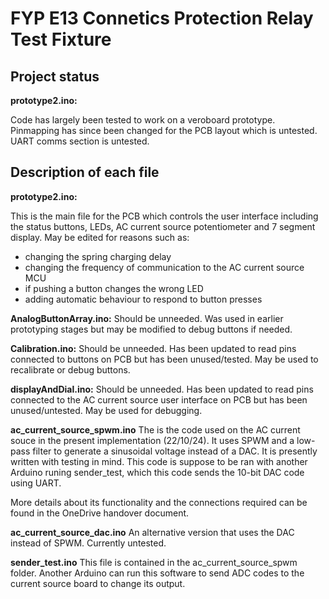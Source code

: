 # FYP E13 Connetics Protection Relay Test Fixture

## Project status
**prototype2.ino:**

Code has largely been tested to work on a veroboard prototype. Pinmapping has since been changed for the PCB layout which is untested. UART comms section is untested. 

## Description of each file
**prototype2.ino:**

This is the main file for the PCB which controls the user interface including the status buttons, LEDs, AC current source potentiometer and 7 segment display. 
May be edited for reasons such as:
- changing the spring charging delay
- changing the frequency of communication to the AC current source MCU
- if pushing a button changes the wrong LED
- adding automatic behaviour to respond to button presses

**AnalogButtonArray.ino:**
Should be unneeded. Was used in earlier prototyping stages but may be modified to debug buttons if needed.

**Calibration.ino:**
Should be unneeded. Has been updated to read pins connected to buttons on PCB but has been unused/tested. May be used to recalibrate or debug buttons.

**displayAndDial.ino:**
Should be unneeded. Has been updated to read pins connected to the AC current source user interface on PCB but has been unused/untested. May be used for debugging. 

**ac_current_source_spwm.ino**
The is the code used on the AC current souce in the present implementation (22/10/24). It uses SPWM and a low-pass filter to generate a sinusoidal voltage instead of a DAC.
It is presently written with testing in mind. This code is suppose to be ran with another Arduino runing sender_test, which this code sends the 10-bit DAC code using UART.

More details about its functionality and the connections required can be found in the OneDrive handover document.

**ac_current_source_dac.ino**
An alternative version that uses the DAC instead of SPWM. Currently untested.

**sender_test.ino**
This file is contained in the ac_current_source_spwm folder. Another Arduino can run this software to send ADC codes to the current source board to change its output.
